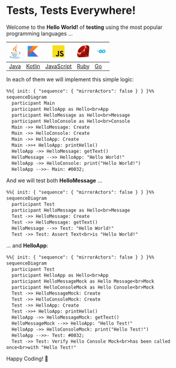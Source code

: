# Tests, Tests Everywhere!

Welcome to the **Hello World!** of **testing** using the most popular programming languages ...

| <img src=".files/java.png" width="32"> | <img src=".files/kotlin.png" width="32"> | <img src=".files/javascript.png" width="32"> | <img src=".files/ruby.png" width="32"> | <img src=".files/go.png" width="32"> |
|:--------------------------------------:|:----------------------------------------:|:--------------------------------------------:|:--------------------------------------:|--------------------------------------|
|              [Java](java)              |             [Kotlin](kotlin)             |           [JavaScript](javascript)           |              [Ruby](ruby)              | [Go](go)                             |

In each of them we will implement this simple logic:
```mermaid
%%{ init: { "sequence": { "mirrorActors": false } } }%%
sequenceDiagram
  participant Main
  participant HelloApp as Hello<br>App
  participant HelloMessage as Hello<br>Message
  participant HelloConsole as Hello<br>Console
  Main ->> HelloMessage: Create
  Main ->> HelloConsole: Create
  Main ->> HelloApp: Create
  Main ->>+ HelloApp: printHello()
  HelloApp ->> HelloMessage: getText()
  HelloMessage -->> HelloApp: "Hello World!"
  HelloApp ->> HelloConsole: print("Hello World!")
  HelloApp -->>- Main: #0032;
```

And we will test both **HelloMessage** ...
```mermaid
%%{ init: { "sequence": { "mirrorActors": false } } }%%
sequenceDiagram
  participant Test
  participant HelloMessage as Hello<br>Message
  Test ->> HelloMessage: Create
  Test ->> HelloMessage: getText()
  HelloMessage -->> Test: "Hello World!"
  Test ->> Test: Assert Text<br>is "Hello World!"
```

... and **HelloApp**:
```mermaid
%%{ init: { "sequence": { "mirrorActors": false } } }%%
sequenceDiagram
  participant Test
  participant HelloApp as Hello<br>App
  participant HelloMessageMock as Hello Message<br>Mock
  participant HelloConsoleMock as Hello Console<br>Mock
  Test ->> HelloMessageMock: Create
  Test ->> HelloConsoleMock: Create
  Test ->> HelloApp: Create
  Test ->>+ HelloApp: printHello()
  HelloApp ->> HelloMessageMock: getText()
  HelloMessageMock -->> HelloApp: "Hello Test!"
  HelloApp ->> HelloConsoleMock: print("Hello Test!")
  HelloApp -->>- Test: #0032;
  Test ->> Test: Verify Hello Console Mock<br>has been called once<br>with "Hello Test!"
```

Happy Coding! 💙
